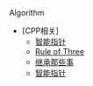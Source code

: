 Algorithm

* [CPP相关]
	- [智能指针](CPP相关/智能指针.md)
	- [Rule of Three](CPP相关/Rule_of_Tree.md)
	- [继承那些事](CPP相关/继承那些事.md)
	- [智能指针](CPP相关/智能指针.md)










